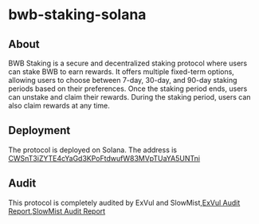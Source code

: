 # bwb-staking-solana
## About 
BWB Staking is a secure and decentralized staking protocol where users can stake BWB to earn rewards. It offers multiple fixed-term options, allowing users to choose between 7-day, 30-day, and 90-day staking periods based on their preferences. Once the staking period ends, users can unstake and claim their rewards. During the staking period, users can also claim rewards at any time.

## Deployment 
The protocol is deployed on Solana. The address is [CWSnT3iZYTE4cYaGd3KPoFtdwufW83MVpTUaYA5UNTni](https://solscan.io/account/CWSnT3iZYTE4cYaGd3KPoFtdwufW83MVpTUaYA5UNTni)

## Audit 
This protocol is completely audited by ExVul and SlowMist,[ExVul Audit Report](https://github.com/bitgetwallet/bwb-staking-solana/blob/main/audit/ExVul%20Smart%20Contract%20Audit%20Report%20for%20bwb-stake%20solana.pdf),[SlowMist Audit Report](https://github.com/bitgetwallet/bwb-staking-solana/blob/main/audit/SlowMist%20Audit%20Report%20-%20Bwb%20Solana%20Staking%20Contract.pdf)